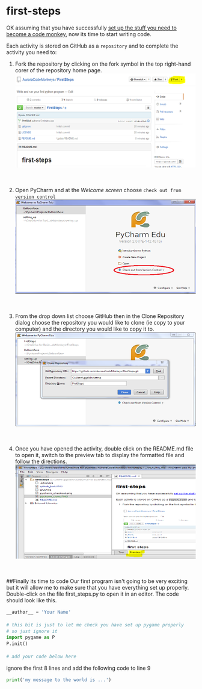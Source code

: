 # first-steps
OK assuming that you have successfully [set up the stuff you need to become a code monkey](https://github.com/AuroraCodeMonkeys/GettingStarted), now its time to start writing code.

Each activity is stored on GitHub as a `repository` and to complete the activity you need to:

1. Fork the repository by clicking on the fork symbol in the top right-hand corer of the repository home page.<br>
   <img src="github_fork.PNG" width="500" height="250"><br><br><br>

1. Open PyCharm and at the *Welcome screen* choose `check out from version control`<br>
   <img src="pycharm_checkout.PNG" width="500" height="250"><br><br><br>
   
1. From the drop down list choose GitHub then in the Clone Repository dialog choose the repository you would like to 
clone (ie copy to your computer) and the directory you would like to copy it to.<br>
   <img src="pycharm_clone.PNG" width="500" height="250"><br><br><br>

1. Once you have opened the activity, double click on the README.md file to open it, switch to the preview tab to
display the formatted file and follow the directions.<br>
   <img src="pycharm_readme.PNG" width="500" height="250"><br><br><br>

##Finally its time to code
Our first program isn't going to be very exciting but it will allow me to make sure that you have everything set up
properly. Double-click on the file first_steps.py to open it in an editor. The code should look like this.

``` python 3.4
__author__ = 'Your Name'

# this bit is just to let me check you have set up pygame properly
# so just ignore it
import pygame as P
P.init()

# add your code below here
```
  
ignore the first 8 lines and add the following code to line 9

``` python
print('my message to the world is ...')
```
